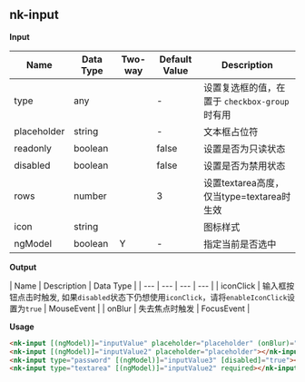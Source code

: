 ## nk-input

**Input**

| Name| Data Type | Two-way | Default Value | Description |
| --- | --- | --- | --- | --- |
| type | any | |- |设置复选框的值，在置于 `checkbox-group` 时有用 | 
| placeholder | string | |- |文本框占位符 | 
| readonly | boolean | |false |设置是否为只读状态 | 
| disabled | boolean | |false |设置是否为禁用状态 | 
| rows  | number | |3 |设置textarea高度，仅当type=textarea时生效| 
| icon  | string | | | 图标样式 |
| ngModel  | boolean | Y | - |指定当前是否选中| 

**Output**

| Name | Description | Data Type |
| --- | --- | --- | --- |
| iconClick | 输入框按钮点击时触发, 如果`disabled`状态下仍想使用`iconClick`，请将`enableIconClick`设置为`true` | MouseEvent |
| onBlur | 失去焦点时触发 | FocusEvent |

**Usage**

```html
<nk-input [(ngModel)]="inputValue" placeholder="placeholder" (onBlur)="onBlur($event)"></nk-input>
<nk-input [(ngModel)]="inputValue2" placeholder="placeholder"></nk-input>
<nk-input type="password" [(ngModel)]="inputValue3" [disabled]="true"></nk-input>
<nk-input type="textarea" [(ngModel)]="inputValue2" required></nk-input>
```
